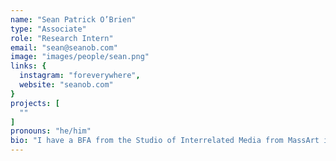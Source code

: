 ```yaml
---
name: "Sean Patrick O’Brien"
type: "Associate"
role: "Research Intern"
email: "sean@seanob.com"
image: "images/people/sean.png"
links: {
  instagram: "foreverywhere",
  website: "seanob.com"
}
projects: [
  ""
]
pronouns: "he/him"
bio: "I have a BFA from the Studio of Interrelated Media from MassArt in Boston and recently received a Master's in Performing Arts from Listaháskóli Íslands where I focused on bringing my background in interactive and kinetic sculpture into a performative and socially engaged practice. Inspired by the local Icelandic arts and music scene and I have worked with the Reykavík Dance Festival, Sequences Art Festival, Nylistasafnið, Kling og Bang, Listahátið, Raflost, Rask, Mengi, Spectral Assault Records, and grassroots organizations Post-Dreifing, RUSL Fest, Fúsk, and King og Bong. My primary goal as an artist is to create an engaging experience that encourages interaction through the performative nature of objects and the sensation of experience."
---
```

